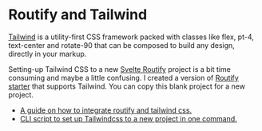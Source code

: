 # Routify and Tailwind

[Tailwind](https://tailwindcss.com/) is a utility-first CSS framework packed with classes like flex, pt-4, text-center and rotate-90 that can be composed to build any design, directly in your markup.

Setting-up Tailwind CSS to a new [Svelte Routify](https://routify.dev/) project is a bit time consuming and maybe a little confusing. I created a version of [Routify starter](https://github.com/roxiness/routify-starter) that supports Tailwind. You can copy this blank project for a new project.
 
- [A guide on how to integrate routify and tailwind css.](https://routify.dev/examples/use-tailwind-css)
- [CLI script to set up Tailwindcss to a new project in one command.](https://github.com/thaicodingdev/roxi-plugin-tailwindcss)
